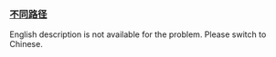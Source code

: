 ### [不同路径](https://leetcode.com/problems/2AoeFn)

<p>English description is not available for the problem. Please switch to Chinese.</p>
